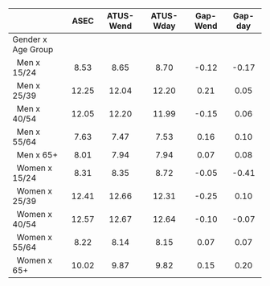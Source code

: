 
|                      |         ASEC |    ATUS-Wend |    ATUS-Wday |     Gap-Wend |      Gap-day |
| -------------------- | :----------: | :----------: | :----------: | :----------: | :----------: |
| Gender x Age Group   |              |              |              |              |              |
| &nbsp;&nbsp;Men x 15/24 |         8.53 |         8.65 |         8.70 |        -0.12 |        -0.17 |
| &nbsp;&nbsp;Men x 25/39 |        12.25 |        12.04 |        12.20 |         0.21 |         0.05 |
| &nbsp;&nbsp;Men x 40/54 |        12.05 |        12.20 |        11.99 |        -0.15 |         0.06 |
| &nbsp;&nbsp;Men x 55/64 |         7.63 |         7.47 |         7.53 |         0.16 |         0.10 |
| &nbsp;&nbsp;Men x 65+ |         8.01 |         7.94 |         7.94 |         0.07 |         0.08 |
| &nbsp;&nbsp;Women x 15/24 |         8.31 |         8.35 |         8.72 |        -0.05 |        -0.41 |
| &nbsp;&nbsp;Women x 25/39 |        12.41 |        12.66 |        12.31 |        -0.25 |         0.10 |
| &nbsp;&nbsp;Women x 40/54 |        12.57 |        12.67 |        12.64 |        -0.10 |        -0.07 |
| &nbsp;&nbsp;Women x 55/64 |         8.22 |         8.14 |         8.15 |         0.07 |         0.07 |
| &nbsp;&nbsp;Women x 65+ |        10.02 |         9.87 |         9.82 |         0.15 |         0.20 |

